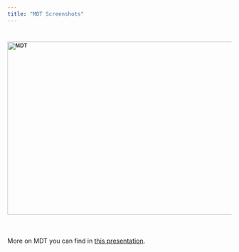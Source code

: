 ```yaml
---
title: "MDT Screenshots"
---
```

<h1><img src="/images/M_images/MDT/MDT.jpg" alt="MDT" width="714" height="389" style="color: #333333; font-family: Tahoma, Helvetica, Arial, sans-serif; font-size: 12.16px;" /></h1>
<p>&nbsp;</p>
<p>More on MDT you can find in <a href="https://www.ida.liu.se/~adrpo33/ModProd2018/OpenModelica/OMWS18_1355_adrpo-OpenModelica.pdf">this presentation</a>.</p>
